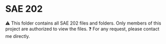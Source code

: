 # SAE 202
⚠️ This folder contains all SAE 202 files and folders. Only members of this project are authorized to view the files. 
❓ For any request, please contact me directly.
